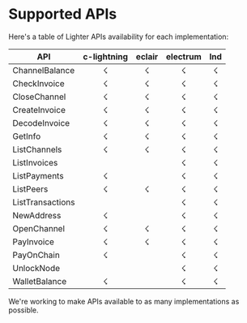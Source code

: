 # Supported APIs

Here's a table of Lighter APIs availability for each implementation:

| API              | c-lightning | eclair | electrum | lnd |
| ---------------- | :---------: | :----: | :------: | :-: |
| ChannelBalance   |      ☇      |    ☇   |     ☇    |  ☇  |
| CheckInvoice     |      ☇      |    ☇   |     ☇    |  ☇  |
| CloseChannel     |      ☇      |    ☇   |     ☇    |  ☇  |
| CreateInvoice    |      ☇      |    ☇   |     ☇    |  ☇  |
| DecodeInvoice    |      ☇      |    ☇   |     ☇    |  ☇  |
| GetInfo          |      ☇      |    ☇   |     ☇    |  ☇  |
| ListChannels     |      ☇      |    ☇   |     ☇    |  ☇  |
| ListInvoices     |             |        |     ☇    |  ☇  |
| ListPayments     |      ☇      |        |     ☇    |  ☇  |
| ListPeers        |      ☇      |    ☇   |     ☇    |  ☇  |
| ListTransactions |             |        |     ☇    |  ☇  |
| NewAddress       |      ☇      |        |     ☇    |  ☇  |
| OpenChannel      |      ☇      |    ☇   |     ☇    |  ☇  |
| PayInvoice       |      ☇      |    ☇   |     ☇    |  ☇  |
| PayOnChain       |      ☇      |        |     ☇    |  ☇  |
| UnlockNode       |             |        |     ☇    |  ☇  |
| WalletBalance    |      ☇      |        |     ☇    |  ☇  |


We're working to make APIs available to as many implementations as possible.
